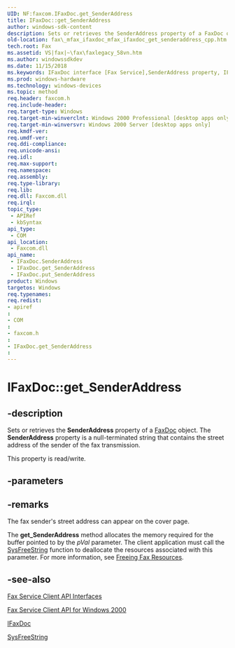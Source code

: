 ```yaml
---
UID: NF:faxcom.IFaxDoc.get_SenderAddress
title: IFaxDoc::get_SenderAddress
author: windows-sdk-content
description: Sets or retrieves the SenderAddress property of a FaxDoc object. The SenderAddress property is a null-terminated string that contains the street address of the sender of the fax transmission.
old-location: fax\_mfax_ifaxdoc_mfax_ifaxdoc_get_senderaddress_cpp.htm
tech.root: Fax
ms.assetid: VS|fax|~\fax\faxlegacy_58vn.htm
ms.author: windowssdkdev
ms.date: 11/15/2018
ms.keywords: IFaxDoc interface [Fax Service],SenderAddress property, IFaxDoc.SenderAddress, IFaxDoc.get_SenderAddress, IFaxDoc::SenderAddress, IFaxDoc::get_SenderAddress, IFaxDoc::put_SenderAddress, SenderAddress property [Fax Service], SenderAddress property [Fax Service],IFaxDoc interface, _mfax_ifaxdoc_get_senderaddress, fax._mfax_ifaxdoc_get_senderaddress, fax._mfax_ifaxdoc_mfax_ifaxdoc_get_senderaddress_cpp, faxcom/IFaxDoc::SenderAddress, faxcom/IFaxDoc::get_SenderAddress, faxcom/IFaxDoc::put_SenderAddress, get_SenderAddress
ms.prod: windows-hardware
ms.technology: windows-devices
ms.topic: method
req.header: faxcom.h
req.include-header: 
req.target-type: Windows
req.target-min-winverclnt: Windows 2000 Professional [desktop apps only]
req.target-min-winversvr: Windows 2000 Server [desktop apps only]
req.kmdf-ver: 
req.umdf-ver: 
req.ddi-compliance: 
req.unicode-ansi: 
req.idl: 
req.max-support: 
req.namespace: 
req.assembly: 
req.type-library: 
req.lib: 
req.dll: Faxcom.dll
req.irql: 
topic_type:
 - APIRef
 - kbSyntax
api_type:
 - COM
api_location:
 - Faxcom.dll
api_name:
 - IFaxDoc.SenderAddress
 - IFaxDoc.get_SenderAddress
 - IFaxDoc.put_SenderAddress
product: Windows
targetos: Windows
req.typenames: 
req.redist: 
- apiref
: 
- COM
: 
- faxcom.h
: 
- IFaxDoc.get_SenderAddress
: 
---
```


# IFaxDoc::get_SenderAddress


## -description


Sets or retrieves the <b>SenderAddress</b> property of a <a href="https://msdn.microsoft.com/en-us/library/ms692317(v=VS.85).aspx">FaxDoc</a> object. The <b>SenderAddress</b> property is a null-terminated string that contains the street address of the sender of the fax transmission.

This property is read/write.


## -parameters


## -remarks



The fax sender's street address can appear on the cover page.

The <b>get_SenderAddress</b> method allocates the memory required for the buffer pointed to by the <i>pVal</i> parameter. The client application must call the <a href="https://msdn.microsoft.com/en-us/library/ms221481(v=VS.85).aspx">SysFreeString</a> function to deallocate the resources associated with this parameter. For more information, see <a href="https://msdn.microsoft.com/en-us/library/ms690878(v=VS.85).aspx">Freeing Fax Resources</a>.




## -see-also




<a href="https://msdn.microsoft.com/en-us/library/ms691931(v=VS.85).aspx">Fax Service Client API Interfaces</a>



<a href="https://msdn.microsoft.com/en-us/library/ms692829(v=VS.85).aspx">Fax Service Client API for Windows 2000</a>



<a href="https://msdn.microsoft.com/en-us/library/ms692281(v=VS.85).aspx">IFaxDoc</a>



<a href="https://msdn.microsoft.com/en-us/library/ms221481(v=VS.85).aspx">SysFreeString</a>
 

 

